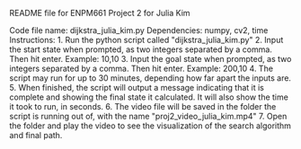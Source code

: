 README file for ENPM661 Project 2 for Julia Kim

Code file name: dijkstra_julia_kim.py
Dependencies: numpy, cv2, time
Instructions:
    1. Run the python script called "dijkstra_julia_kim.py"
    2. Input the start state when prompted, as two integers separated by a comma. Then hit enter. Example: 10,10
    3. Input the goal state when prompted, as two integers separated by a comma. Then hit enter. Example: 200,10
    4. The script may run for up to 30 minutes, depending how far apart the inputs are.
    5. When finished, the script will output a message indicating that it is complete and showing the final state it calculated. It will also show the time it took to run, in seconds.
    6. The video file will be saved in the folder the script is running out of, with the name "proj2_video_julia_kim.mp4"
    7. Open the folder and play the video to see the visualization of the search algorithm and final path.
